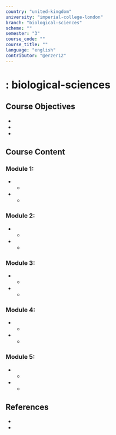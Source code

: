 ```yaml
---
country: "united-kingdom"
university: "imperial-college-london"
branch: "biological-sciences"
scheme: ""
semester: "3"
course_code: ""
course_title: ""
language: "english"
contributor: "@erzer12"
---
```

# : biological-sciences

## Course Objectives
* 
* 
* 

## Course Content
### Module 1: 
* 
  - 
* 
  - 

### Module 2: 
* 
  - 
* 
  - 

### Module 3: 
* 
  - 
* 
  - 

### Module 4: 
* 
  - 
* 
  - 

### Module 5: 
* 
  - 
* 
  - 

## References
* 
* 
